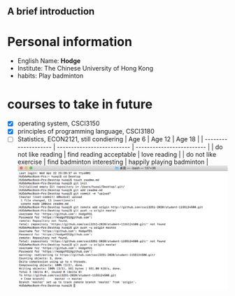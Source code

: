## A brief introduction
# Personal information
- English Name: **Hodge**
- Institute: The Chinese University of Hong Kong
- habits: Play badminton
# courses to take in future
- [x] operating system, CSCI3150
- [x] principles of programming language, CSCI3180
- [ ] Statistics, ECON2121, still condiering
|        Age 6         |             Age 12         |           Age 18          |
| -------------------- | -------------------------- | ------------------------- |
| do not like reading  |   find reading acceptable  |        love reading       |
| do not like exercise | find badminton interesting | happily playing badminton |
![Screenshot of commands](screenshot.png)
